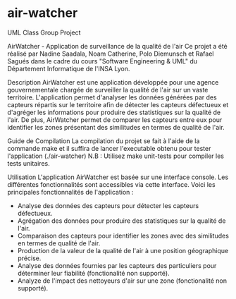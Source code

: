 # air-watcher
UML Class Group Project

AirWatcher - Application de surveillance de la qualité de l'air
Ce projet a été réalisé par Nadine Saadala, Noam Catherine, Polo Diemunsch et Rafael Sagués dans le cadre du cours "Software Engineering & UML" du Département Informatique de l'INSA Lyon.

Description
AirWatcher est une application développée pour une agence gouvernementale chargée de surveiller la qualité de l'air sur un vaste territoire. L'application permet d'analyser les données générées par des capteurs répartis sur le territoire afin de détecter les capteurs défectueux et d'agréger les informations pour produire des statistiques sur la qualité de l'air. De plus, AirWatcher permet de comparer les capteurs entre eux pour identifier les zones présentant des similitudes en termes de qualité de l'air.

Guide de Compilation
La compilation du projet se fait à l'aide de la commande make et il suffira de lancer l'executable obtenu pour tester l'application (./air-watcher)
N.B : Utilisez make unit-tests pour compiler les tests unitaires.

Utilisation
L'application AirWatcher est basée sur une interface console. Les différentes fonctionnalités sont accessibles via cette interface. Voici les principales fonctionnalités de l'application :
- Analyse des données des capteurs pour détecter les capteurs défectueux.
- Agrégation des données pour produire des statistiques sur la qualité de l'air.
- Comparaison des capteurs pour identifier les zones avec des similitudes en termes de qualité de l'air.
- Production de la valeur de la qualité de l'air à une position géographique précise.
- Analyse des données fournies par les capteurs des particuliers pour déterminer leur fiabilité (fonctionalité non supporté).
- Analyze de l'impact des nettoyeurs d'air sur une zone (fonctionalité non supporté).
